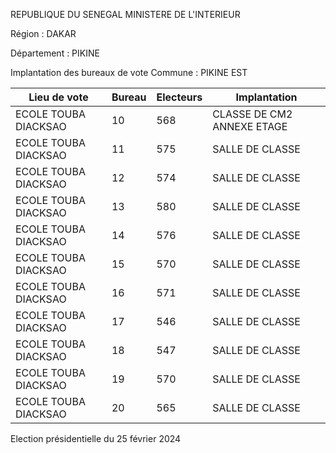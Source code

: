 REPUBLIQUE DU SENEGAL MINISTERE DE L'INTERIEUR

Région : DAKAR

Département : PIKINE

Implantation des bureaux de vote Commune : PIKINE EST

| Lieu de vote | Bureau | Electeurs | Implantation |
| - | - | - | - |
| ECOLE TOUBA DIACKSAO | 10 | 568 | CLASSE DE CM2 ANNEXE ETAGE |
| ECOLE TOUBA DIACKSAO | 11 | 575 | SALLE DE CLASSE |
| ECOLE TOUBA DIACKSAO | 12 | 574 | SALLE DE CLASSE |
| ECOLE TOUBA DIACKSAO | 13 | 580 | SALLE DE CLASSE |
| ECOLE TOUBA DIACKSAO | 14 | 576 | SALLE DE CLASSE |
| ECOLE TOUBA DIACKSAO | 15 | 570 | SALLE DE CLASSE |
| ECOLE TOUBA DIACKSAO | 16 | 571 | SALLE DE CLASSE |
| ECOLE TOUBA DIACKSAO | 17 | 546 | SALLE DE CLASSE |
| ECOLE TOUBA DIACKSAO | 18 | 547 | SALLE DE CLASSE |
| ECOLE TOUBA DIACKSAO | 19 | 570 | SALLE DE CLASSE |
| ECOLE TOUBA DIACKSAO | 20 | 565 | SALLE DE CLASSE |

<!-- PageNumber="15/25" -->

Election présidentielle du 25 février 2024

